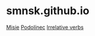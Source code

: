 # smnsk.github.io
[Misie](https://smnsk.github.io/misie/)
[Podolínec](https://smnsk.github.io/podolinec/)
[Irrelative verbs](https://smnsk.github.io/irv/)
